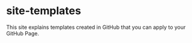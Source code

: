 # site-templates
This site explains templates created in GitHub that you can apply to your GitHub Page.

